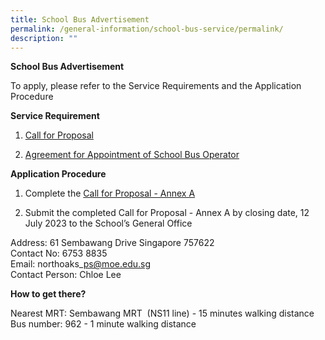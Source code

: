 ```yaml
---
title: School Bus Advertisement
permalink: /general-information/school-bus-service/permalink/
description: ""
---
```

**School Bus Advertisement**

To apply, please refer to the Service Requirements and the Application Procedure

**Service Requirement**

1.  [Call for Proposal](https://staging.d3a4uwe9mg5j01.amplifyapp.com/files/call%20for%20proposal%20by%20school.pdf)
    
2.  [Agreement for Appointment of School Bus Operator](https://staging.d3a4uwe9mg5j01.amplifyapp.com/files/agreement%20for%20appointment%20of%20school%20bus%20operator.pdf)
    

**Application Procedure**

1.  Complete the&nbsp;[Call for Proposal - Annex A](https://staging.d3a4uwe9mg5j01.amplifyapp.com/files/call%20for%20proposal%20annex%20a.pdf)
    
2.  Submit the completed Call for Proposal - Annex A by closing date, 12 July 2023 to the School’s General Office
    

Address: 61 Sembawang Drive Singapore 757622  
Contact No: 6753 8835  
Email: northoaks\_ps@moe.edu.sg  
Contact Person: Chloe Lee

**How to get there?**  
        <!-- /\* Font Definitions \*/ @font-face {font-family:Latha; panose-1:2 0 4 0 0 0 0 0 0 0; mso-font-charset:0; mso-generic-font-family:swiss; mso-font-pitch:variable; mso-font-signature:1048579 0 0 0 1 0;} @font-face {font-family:"Cambria Math"; panose-1:2 4 5 3 5 4 6 3 2 4; mso-font-charset:0; mso-generic-font-family:roman; mso-font-pitch:variable; mso-font-signature:-536869121 1107305727 33554432 0 415 0;} @font-face {font-family:Calibri; panose-1:2 15 5 2 2 2 4 3 2 4; mso-font-charset:0; mso-generic-font-family:swiss; mso-font-pitch:variable; mso-font-signature:-469750017 -1073732485 9 0 511 0;} /\* Style Definitions \*/ p.MsoNormal, li.MsoNormal, div.MsoNormal {mso-style-unhide:no; mso-style-qformat:yes; mso-style-parent:""; margin-top:0in; margin-right:0in; margin-bottom:8.0pt; margin-left:0in; line-height:107%; mso-pagination:widow-orphan; font-size:11.0pt; font-family:"Calibri",sans-serif; mso-ascii-font-family:Calibri; mso-ascii-theme-font:minor-latin; mso-fareast-font-family:Calibri; mso-fareast-theme-font:minor-latin; mso-hansi-font-family:Calibri; mso-hansi-theme-font:minor-latin; mso-bidi-font-family:Latha; mso-bidi-theme-font:minor-bidi; mso-ansi-language:EN-SG; mso-fareast-language:EN-US; mso-bidi-language:AR-SA;} .MsoChpDefault {mso-style-type:export-only; mso-default-props:yes; font-family:"Calibri",sans-serif; mso-ascii-font-family:Calibri; mso-ascii-theme-font:minor-latin; mso-fareast-font-family:Calibri; mso-fareast-theme-font:minor-latin; mso-hansi-font-family:Calibri; mso-hansi-theme-font:minor-latin; mso-bidi-font-family:Latha; mso-bidi-theme-font:minor-bidi; mso-ansi-language:EN-SG; mso-fareast-language:EN-US; mso-bidi-language:AR-SA;} .MsoPapDefault {mso-style-type:export-only; margin-bottom:8.0pt; line-height:107%;} @page WordSection1 {size:595.3pt 841.9pt; margin:.5in .5in .5in .5in; mso-header-margin:35.4pt; mso-footer-margin:35.4pt; mso-paper-source:0;} div.WordSection1 {page:WordSection1;} -->

Nearest MRT: Sembawang MRT&nbsp; (NS11 line) - 15 minutes walking distance
<br>Bus number: 962 - 1 minute walking distance